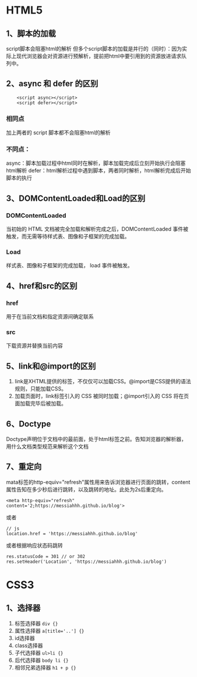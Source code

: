 # HTML5
## 1、脚本的加载
script脚本会阻塞html的解析
但多个script脚本的加载是并行的（同时）：因为实际上现代浏览器会对资源进行预解析，提前把html中要引用到的资源放进请求队列中。

## 2、async 和 defer 的区别
```
    <script async></script>
    <script defer></script>
```
### 相同点
加上两者的 script 脚本都不会阻塞html的解析

### 不同点：
async：脚本加载过程中html同时在解析，脚本加载完成后立刻开始执行会阻塞html解析
defer：html解析过程中遇到脚本，两者同时解析，html解析完成后开始脚本的执行

## 3、DOMContentLoaded和Load的区别
### DOMContentLoaded
当初始的 HTML 文档被完全加载和解析完成之后，DOMContentLoaded 事件被触发，而无需等待样式表、图像和子框架的完成加载。
### Load
样式表、图像和子框架的完成加载， load 事件被触发。

## 4、href和src的区别
### href
用于在当前文档和指定资源间确定联系
### src
下载资源并替换当前内容

## 5、link和@import的区别
1. link是XHTML提供的标签，不仅仅可以加载CSS。@import是CSS提供的语法规则，只能加载CSS。
2. 加载页面时，link标签引入的 CSS 被同时加载；@import引入的 CSS 将在页面加载完毕后被加载。

## 6、Doctype
Doctype声明位于文档中的最前面，处于html标签之前。告知浏览器的解析器，用什么文档类型规范来解析这个文档

## 7、重定向
mata标签的http-equiv="refresh"属性用来告诉浏览器进行页面的跳转，content属性告知在多少秒后进行跳转，以及跳转的地址。此处为2s后重定向。
```
<meta http-equiv="refresh" content='2;https://messiahhh.github.io/blog'>
```
或者
```
// js
location.href = 'https://messiahhh.github.io/blog'
```
或者根据响应状态码跳转
```
res.statusCode = 301 // or 302
res.setHeader('Location', 'https://messiahhh.github.io/blog')
```

# CSS3
## 1、选择器
1. 标签选择器 `div {}`
2. 属性选择器 `a[title='..'] {}`
2. id选择器
3. class选择器
4. 子代选择器 `ul>li {}`
5. 后代选择器 `body li {}`
6. 相邻兄弟选择器 `h1 + p {}`
